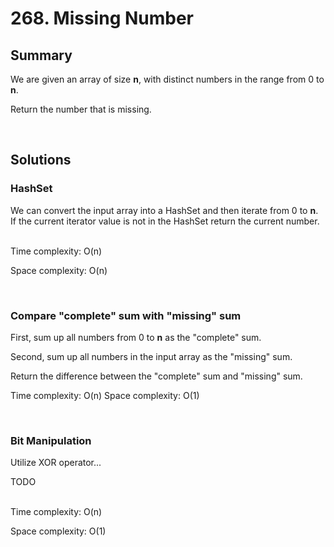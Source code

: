 # 268. Missing Number

## Summary

We are given an array of size **n**, with distinct numbers in the range from 0 to **n**.

Return the number that is missing.

</br>

## Solutions

### HashSet

We can convert the input array into a HashSet and then iterate from 0 to **n**. If the current iterator value is not in the HashSet return the current number.

</br>
Time complexity: O(n)

Space complexity: O(n)

</br>

### Compare "complete" sum with "missing" sum

First, sum up all numbers from 0 to **n** as the "complete" sum.

Second, sum up all numbers in the input array as the "missing" sum.

Return the difference between the "complete" sum and "missing" sum.

Time complexity: O(n)
Space complexity: O(1)

</br>

### Bit Manipulation

Utilize XOR operator...

TODO

</br>
Time complexity: O(n)

Space complexity: O(1)